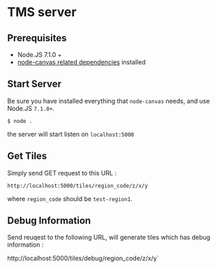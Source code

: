 # TMS server

## Prerequisites

- Node.JS 7.1.0 +
- [node-canvas related dependencies](https://github.com/Automattic/node-canvas#installation) installed

## Start Server

Be sure you have installed everything that `node-canvas` needs, and use Node.JS
`7.1.0+`.

```
$ node .
```

the server will start listen on `localhost:5000`

## Get Tiles

Simply send GET request to this URL :

`http://localhost:5000/tiles/region_code/z/x/y`

where `region_code` should be `test-region1`.

## Debug Information

Send reuqest to the following URL, will generate tiles which has debug information :

http://localhost:5000/tiles/debug/region_code/z/x/y`
